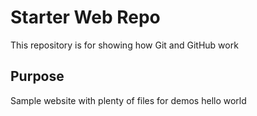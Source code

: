 # Starter Web Repo

This repository is for showing how Git and GitHub work

## Purpose

Sample website with plenty of files for demos
hello world
